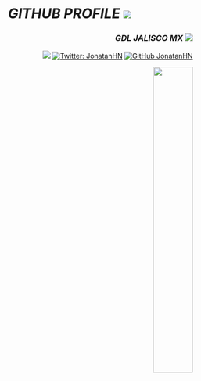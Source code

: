 <div align="center">
 
# *GITHUB PROFILE* ![](https://img.icons8.com/clouds/60/000000/github.png)
        
</div>
<div align="center">
        
<div align="right">
        
### *GDL JALISCO MX* ![](https://img.icons8.com/color/30/000000/mexico-circular.png)

![](https://komarev.com/ghpvc/?username=JonatanHN&style=flat&color=2ecc71)
[![Twitter: JonatanHN](https://img.shields.io/twitter/follow/jonatanhn00?label=follow&style=social)](https://twitter.com/jonatanhn00)
[![GitHub JonatanHN](https://img.shields.io/github/followers/jonatanhn?label=follow&style=social)](https://github.com/jonatanhn)
        
<img width="40%" src="https://github-readme-stats.vercel.app/api?username=JonatanHN&show_icons=true&theme=dark" >
        
</div>

</div>
